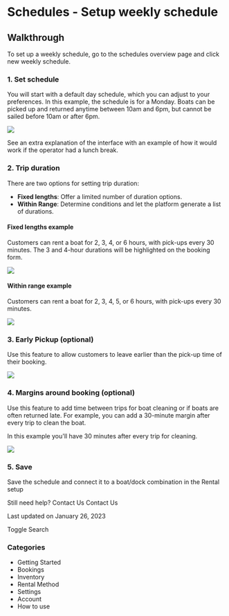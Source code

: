 # Schedules - Setup weekly schedule

## Walkthrough

To set up a weekly schedule, go to the schedules overview page and click new weekly schedule.

### 1. Set schedule

You will start with a default day schedule, which you can adjust to your preferences. In this example, the schedule is for a Monday. Boats can be picked up and returned anytime between 10am and 6pm, but cannot be sailed before 10am or after 6pm.

![](https://d33v4339jhl8k0.cloudfront.net/docs/assets/5ec3f479042863474d1b00dc/images/621660af1c416e446e803df2/file-NQbHDJHDT3.png)

See an extra explanation of the interface with an example of how it would work if the operator had a lunch break.

### 2. Trip duration

There are two options for setting trip duration:

- **Fixed lengths**: Offer a limited number of duration options.
- **Within Range**: Determine conditions and let the platform generate a list of durations.

#### Fixed lengths example

Customers can rent a boat for 2, 3, 4, or 6 hours, with pick-ups every 30 minutes. The 3 and 4-hour durations will be highlighted on the booking form.

![](https://d33v4339jhl8k0.cloudfront.net/docs/assets/5ec3f479042863474d1b00dc/images/62166496efb7ce7c73443197/file-8d3DaEYsJZ.png)

#### Within range example

Customers can rent a boat for 2, 3, 4, 5, or 6 hours, with pick-ups every 30 minutes.

![](https://d33v4339jhl8k0.cloudfront.net/docs/assets/5ec3f479042863474d1b00dc/images/621665e1efb7ce7c734431ab/file-gMCQp5m8X1.png)

### 3. Early Pickup (optional)

Use this feature to allow customers to leave earlier than the pick-up time of their booking.

![](https://d33v4339jhl8k0.cloudfront.net/docs/assets/5ec3f479042863474d1b00dc/images/621666e9528a5515a2fcbca9/file-PAM1DnHU7L.png)

### 4. Margins around booking (optional)

Use this feature to add time between trips for boat cleaning or if boats are often returned late. For example, you can add a 30-minute margin after every trip to clean the boat.

In this example you'll have 30 minutes after every trip for cleaning.

![](https://d33v4339jhl8k0.cloudfront.net/docs/assets/5ec3f479042863474d1b00dc/images/621667d4efb7ce7c734431bc/file-DBroZ2tw0V.png)

### 5. Save

Save the schedule and connect it to a boat/dock combination in the Rental setup

Still need help?
Contact Us
Contact Us

Last updated on January 26, 2023

Toggle Search

### Categories

- Getting Started
- Bookings
- Inventory
- Rental Method
- Settings
- Account
- How to use
